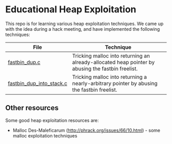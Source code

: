 # Educational Heap Exploitation

This repo is for learning various heap exploitation techniques.
We came up with the idea during a hack meeting, and have implemented the following techniques:

| File | Technique |
|------|-----------|
| [fastbin_dup.c](fastbin_dup.c) | Tricking malloc into returning an already-allocated heap pointer by abusing the fastbin freelist. |
| [fastbin_dup_into_stack.c](fastbin_dup_into_stack.c) | Tricking malloc into returning a nearly-arbitrary pointer by abusing the fastbin freelist. |

## Other resources

Some good heap exploitation resources are:

- Malloc Des-Maleficarum (http://phrack.org/issues/66/10.html) - some malloc exploitation techniques
